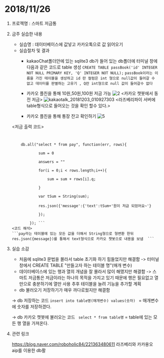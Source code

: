 # 2018/11/26
1. 프로젝명 : 스마트 저금통
2. 금주 실습한 내용
	* 실습명 : 데이터베이스에 값넣고 카카오톡으로 값 읽어오기
	* 실습절차 및 결과 
		* kakaoChat폴더안에 있는 sqlite3 db가 들어 있는 db폴더에 터미널 창에 다음과 같은 코드로 table 생성
	```CREATE TABLE passBook('id' INTEGER NOT NULL PRIMARY KEY, 'Q' INTEGER NOT NULL);```
	```passBook이라는 이름을 가진 테이블을 생성하고 id 란 컬럼은 int 형으로 null값이 들어갈 수 없고 데이터를 판별하는 고유기 , Q란 int형으로 null 값이 들어갈수 없다 ```
	
		* 카카오 플친을 통해 10원,50원,100원 저금 가능
		![2](https://user-images.githubusercontent.com/39250642/49342212-dc3ab980-f69b-11e8-9b42-0aeef9cc8bd2.png)
		<카카오 챗봇에서 동전 저금>
	![kakaotalk_20181203_010927303](https://user-images.githubusercontent.com/39250642/49342223-08563a80-f69c-11e8-8b4c-63de0d63fb87.jpg)
	<라즈베리파이 서버에 table형식으로 들어오는 것을 확인 할수 있다.>
		* 카카오 플친을 통해 통장 잔고 확인하기
	![5](https://user-images.githubusercontent.com/39250642/49342214-e066d700-f69b-11e8-92f4-b9c5cfb346cb.png)
	
	<저금 출력 코드>
	```	 


		db.all("select * from pay", function(err, rows){

				sum = 0

				answers = ""

				for(i = 0;i < rows.length;i++){

					sum = sum + rows[i].q;

				}

				var tSum = String(sum);

				res.json({'message':{'text':tSum+'원이 저금 되었어요~'}

				});

			}); ```
	<코드 해석>
	```pay라는 테이블에 있는 모든 값을 더해서 String형으로 형변환 한뒤 res.json({message})를 통해서 text형식으로 카카오 챗봇으로 내용을 보냄  ```

3. 실습 소감
	* 처음에 sqlite3 문법을 몰라서 table 초기화 하기 힘들었지만 해결함 -> 터미널 창에서 CREATE TABLE "만들고자 하는 테이블 명"(매개 변수)
	* 데이터베이스에 있는 행과 열의 개념을 잘 몰라서 많이 해맸지만 해결함 -> 스마트 저금통은 저금이라는 하나의 목적을 가지고 있기 때문에 행은 필요없고 열만으로 충분하기에 열만 사용 추후 테이블을 늘려 기능을 추가할 계획
	* db 불러오기 저장하기가 매우 까다로웠지만 해결함

	-> db 저장하는 코드 ```insert into table명(매개변수) values(숫자) ``` = 매개변수에 숫자를 저장하겠다.

	-> db 카카오 챗봇에 불러오는 코드 ``` select * from table명``` = table에 있는 모든 행 열을 가져온다.
4. 관련 링크


	https://blog.naver.com/roboholic84/221363480611 라즈베리와 카카용오 aip를 이용한 db활
